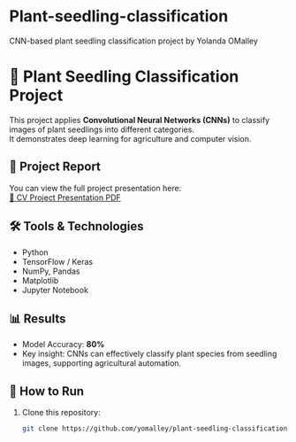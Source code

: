 # Plant-seedling-classification
CNN-based plant seedling classification project by Yolanda OMalley
# 🌱 Plant Seedling Classification Project

This project applies **Convolutional Neural Networks (CNNs)** to classify images of plant seedlings into different categories.  
It demonstrates deep learning for agriculture and computer vision.

## 📄 Project Report
You can view the full project presentation here:  
[📕 CV Project Presentation PDF](CV_Project_Presentation_PLant_Seedling__Classification_Yolanda_OMalley.pptx)

## 🛠 Tools & Technologies
- Python
- TensorFlow / Keras
- NumPy, Pandas
- Matplotlib
- Jupyter Notebook

## 📊 Results
- Model Accuracy: **80%**
- Key insight: CNNs can effectively classify plant species from seedling images, supporting agricultural automation.

## 🚀 How to Run
1. Clone this repository:
   ```bash
   git clone https://github.com/yomalley/plant-seedling-classification.git
